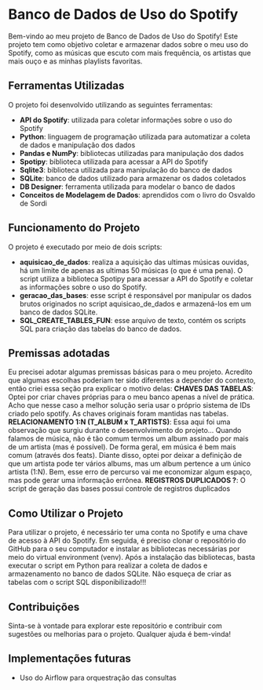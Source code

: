 # Banco de Dados de Uso do Spotify

Bem-vindo ao meu projeto de Banco de Dados de Uso do Spotify! Este projeto tem como objetivo coletar e armazenar dados sobre o meu uso do Spotify, como as músicas que escuto com mais frequência, os artistas que mais ouço e as minhas playlists favoritas.

## Ferramentas Utilizadas

O projeto foi desenvolvido utilizando as seguintes ferramentas:

- **API do Spotify**: utilizada para coletar informações sobre o uso do Spotify
- **Python**: linguagem de programação utilizada para automatizar a coleta de dados e manipulação dos dados
- **Pandas e NumPy**: bibliotecas utilizadas para manipulação dos dados
- **Spotipy**: biblioteca utilizada para acessar a API do Spotify
- **Sqlite3**: biblioteca utilizada para manipulação do banco de dados
- **SQLite**: banco de dados utilizado para armazenar os dados coletados
- **DB Designer**: ferramenta utilizada para modelar o banco de dados
- **Conceitos de Modelagem de Dados**: aprendidos com o livro do Osvaldo de Sordi

## Funcionamento do Projeto

O projeto é executado por meio de dois scripts:
- **aquisicao_de_dados**: realiza a aquisição das ultimas músicas ouvidas, há um limite de apenas as ultimas 50 músicas (o que é uma pena). O script utiliza a biblioteca Spotipy para acessar a API do Spotify e coletar as informações sobre o uso do Spotify.
- **geracao_das_bases**: esse script é responsável por manipular os dados brutos originados no script aquisicao_de_dados e armazená-los em um banco de dados SQLite.
- **SQL_CREATE_TABLES_FUN**: esse arquivo de texto, contém os scripts SQL para criação das tabelas do banco de dados.

## Premissas adotadas

Eu precisei adotar algumas premissas básicas para o meu projeto. Acredito que algumas escolhas poderiam ter sido diferentes a depender do contexto, então criei essa seção pra explicar o motivo delas:
**CHAVES DAS TABELAS**: Optei por criar chaves próprias para o meu banco apenas a nível de prática. Acho que nesse caso a melhor solução seria usar o próprio sistema de IDs criado pelo spotify. As chaves originais foram mantidas nas tabelas.
**RELACIONAMENTO 1:N (T_ALBUM x T_ARTISTS)**: Essa aqui foi uma observação que surgiu durante o desenvolvimento do projeto... Quando falamos de música, não é tão comum termos um album assinado por mais de um artista (mas é possível). De forma geral, em música é bem mais comum (através dos feats). Diante disso, optei por deixar a definição de que um artista pode ter vários albums, mas um album pertence a um único artista (1:N). Bem, esse erro de percurso vai me economizar algum espaço, mas pode gerar uma informação errônea.
**REGISTROS DUPLICADOS ?**: O script de geração das bases possui controle de registros duplicados

## Como Utilizar o Projeto

Para utilizar o projeto, é necessário ter uma conta no Spotify e uma chave de acesso à API do Spotify. Em seguida, é preciso clonar o repositório do GitHub para o seu computador e instalar as bibliotecas necessárias por meio do virtual environment (venv). Após a instalação das bibliotecas, basta executar o script em Python para realizar a coleta de dados e armazenamento no banco de dados SQLite. Não esqueça de criar as tabelas com o script SQL disponibilizado!!!

## Contribuições

Sinta-se à vontade para explorar este repositório e contribuir com sugestões ou melhorias para o projeto. Qualquer ajuda é bem-vinda!

## Implementações futuras

- Uso do Airflow para orquestração das consultas
